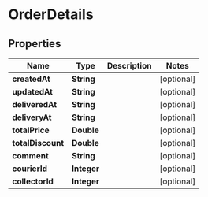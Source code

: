 

# OrderDetails


## Properties

| Name | Type | Description | Notes |
|------------ | ------------- | ------------- | -------------|
|**createdAt** | **String** |  |  [optional] |
|**updatedAt** | **String** |  |  [optional] |
|**deliveredAt** | **String** |  |  [optional] |
|**deliveryAt** | **String** |  |  [optional] |
|**totalPrice** | **Double** |  |  [optional] |
|**totalDiscount** | **Double** |  |  [optional] |
|**comment** | **String** |  |  [optional] |
|**courierId** | **Integer** |  |  [optional] |
|**collectorId** | **Integer** |  |  [optional] |




